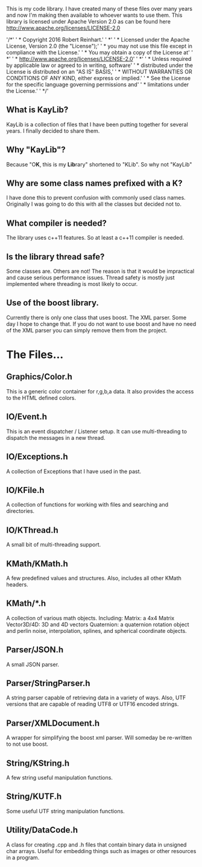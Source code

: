   This is my code library.  I have created many of these files over many years and now I'm making then available to whoever wants to use them.
This library is licensed under Apache Version 2.0 as can be found here http://www.apache.org/licenses/LICENSE-2.0

'/*'
' * Copyright 2016 Robert Reinhart.'
' *'
' * Licensed under the Apache License, Version 2.0 (the "License");'
' * you may not use this file except in compliance with the License.'
' * You may obtain a copy of the License at'
' *'
' *      http://www.apache.org/licenses/LICENSE-2.0'
' *'
' * Unless required by applicable law or agreed to in writing, software'
' * distributed under the License is distributed on an "AS IS" BASIS,'
' * WITHOUT WARRANTIES OR CONDITIONS OF ANY KIND, either express or implied.'
' * See the License for the specific language governing permissions and'
' * limitations under the License.'
' */'

What is KayLib?
---------------
  KayLib is a collection of files that I have been putting together for several years.  I finally decided to share them.

Why "KayLib"?
-------------
  Because "O**K**, this is my **Lib**rary" shortened to "KLib".  So why not "KayLib"

Why are some class names prefixed with a K?
-------------------------------------------
  I have done this to prevent confusion with commonly used class names.  Originally I was going to do this with all the classes but decided not to.

What compiler is needed?
------------------------
  The library uses c++11 features.  So at least a c++11 compiler is needed.

Is the library thread safe?
---------------------------
  Some classes are.  Others are not!  The reason is that it would be impractical and cause serious performance issues.
  Thread safety is mostly just implemented where threading is most likely to occur.

Use of the boost library.
-------------------------
  Currently there is only one class that uses boost.  The XML parser.  Some day I hope to change that.
  If you do not want to use boost and have no need of the XML parser you can simply remove them from the project.

The Files...
============
Graphics/Color.h
----------------
  This is a generic color container for r,g,b,a data.  It also provides the access to the HTML defined colors.

IO/Event.h
----------
  This is an event dispatcher / Listener setup.  It can use multi-threading to dispatch the messages in a new thread.

IO/Exceptions.h
---------------
  A collection of Exceptions that I have used in the past.

IO/KFile.h
----------
  A collection of functions for working with files and searching and directories.

IO/KThread.h
------------
  A small bit of multi-threading support.

KMath/KMath.h
-------------
  A few predefined values and structures.  Also, includes all other KMath headers.

KMath/*.h
---------
  A collection of various math objects.
  Including:
    Matrix: a 4x4 Matrix
    Vector3D/4D: 3D and 4D vectors
    Quaternion: a quaternion rotation object
    and perlin noise, interpolation, splines, and spherical coordinate objects.

Parser/JSON.h
-------------
  A small JSON parser.

Parser/StringParser.h
---------------------
  A string parser capable of retrieving data in a variety of ways.
  Also, UTF versions that are capable of reading UTF8 or UTF16 encoded strings.

Parser/XMLDocument.h
--------------------
  A wrapper for simplifying the boost xml parser.  Will someday be re-written to not use boost.

String/KString.h
----------------
  A few string useful manipulation functions.

String/KUTF.h
-------------
  Some useful UTF string manipulation functions.

Utility/DataCode.h
------------------
  A class for creating .cpp and .h files that contain binary data in unsigned char arrays.
  Useful for embedding things such as images or other resources in a program.

